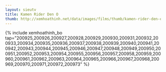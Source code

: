 ```yaml
---
layout: sieutv
title: Kamen Rider Den O
thumb: http://xemhoathinh.net/data/images/films/thumb/kamen-rider-den-o-kamen-rider-den-o-2007.jpg
---
```

{% include xemhoathinh_bo tap="200925,200926,200927,200928,200929,200930,200931,200932,200933,200934,200935,200936,200937,200938,200939,200940,200941,200942,200943,200944,200945,200946,200947,200948,200949,200950,200951,200952,200953,200954,200955,200956,200957,200958,200959,200960,200961,200962,200963,200964,200965,200966,200967,200968,200969,200970,200971,200972,200973" %} 
